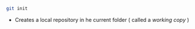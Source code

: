 ```bash
git init
```

- Creates a local repository in he current folder ( called a *working copy* )

